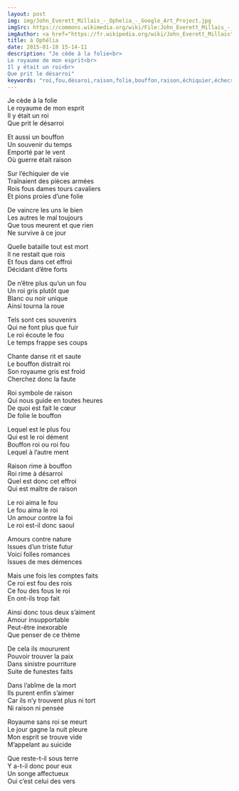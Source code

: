 ```yaml
---
layout: post
img: img/John_Everett_Millais_-_Ophelia_-_Google_Art_Project.jpg
imgSrc: https://commons.wikimedia.org/wiki/File:John_Everett_Millais_-_Ophelia_-_Google_Art_Project.jpg
imgAuthor: <a href="https://fr.wikipedia.org/wiki/John_Everett_Millais">John Everett Millais</a>
title: à Ophélia
date: 2015-01-18 15-14-11
description: "Je cède à la folie<br>
Le royaume de mon esprit<br>
Il y était un roi<br>
Que prit le désarroi"
keywords: "roi,fou,désaroi,raison,folie,bouffon,raison,échiquier,échecs"
---
```

Je cède à la folie<br>
Le royaume de mon esprit<br>
Il y était un roi<br>
Que prit le désarroi<br>

Et aussi un bouffon<br>
Un souvenir du temps<br>
Emporté par le vent<br>
Où guerre était raison<br>

Sur l’échiquier de vie<br>
Traînaient des pièces armées<br>
Rois fous dames tours cavaliers<br>
Et pions proies d’une folie<br>

De vaincre les uns le bien<br>
Les autres le mal toujours<br>
Que tous meurent et que rien<br>
Ne survive à ce jour<br>

Quelle bataille tout est mort<br>
Il ne restait que rois<br>
Et fous dans cet effroi<br>
Décidant d’être forts<br>

De n’être plus qu’un un fou<br>
Un roi gris plutôt que<br>
Blanc ou noir unique<br>
Ainsi tourna la roue<br>

Tels sont ces souvenirs<br>
Qui ne font plus que fuir<br>
Le roi écoute le fou<br>
Le temps frappe ses coups<br>

Chante danse rit et saute<br>
Le bouffon distrait roi<br>
Son royaume gris est froid<br>
Cherchez donc la faute<br>

Roi symbole de raison<br>
Qui nous guide en toutes heures<br>
De quoi est fait le cœur<br>
De folie le bouffon<br>

Lequel est le plus fou<br>
Qui est le roi dément<br>
Bouffon roi ou roi fou<br>
Lequel à l’autre ment<br>

Raison rime à bouffon<br>
Roi rime à désarroi<br>
Quel est donc cet effroi<br>
Qui est maître de raison<br>

Le roi aima le fou<br>
Le fou aima le roi<br>
Un amour contre la foi<br>
Le roi est-il donc saoul<br>

Amours contre nature<br>
Issues d’un triste futur<br>
Voici folles romances<br>
Issues de mes démences<br>

Mais une fois les comptes faits<br>
Ce roi est fou des rois<br>
Ce fou des fous le roi<br>
En ont-ils trop fait<br>

Ainsi donc tous deux s’aiment<br>
Amour insupportable<br>
Peut-être inexorable<br>
Que penser de ce thème<br>

De cela ils moururent<br>
Pouvoir trouver la paix<br>
Dans sinistre pourriture<br>
Suite de funestes faits<br>

Dans l’abîme de la mort<br>
Ils purent enfin s’aimer<br>
Car ils n’y trouvent plus ni tort<br>
Ni raison ni pensée<br>

Royaume sans roi se meurt<br>
Le jour gagne la nuit pleure<br>
Mon esprit se trouve vide<br>
M’appelant au suicide<br>

Que reste-t-il sous terre<br>
Y a-t-il donc pour eux<br>
Un songe affectueux<br>
Oui c’est celui des vers
